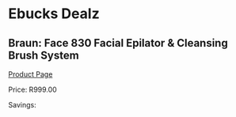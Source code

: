 
# Ebucks Dealz
## Braun: Face 830 Facial Epilator & Cleansing Brush System
[Product Page](https://www.ebucks.com/web/shop/productSelected.do?prodId=1056098118&catId=1186086453)

Price: R999.00

Savings: 


	